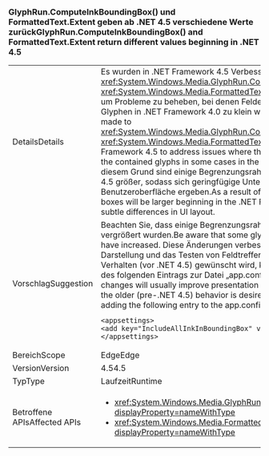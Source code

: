 ### <a name="glyphruncomputeinkboundingbox-and-formattedtextextent-return-different-values-beginning-in-net-45"></a><span data-ttu-id="af660-101">GlyphRun.ComputeInkBoundingBox() und FormattedText.Extent geben ab .NET 4.5 verschiedene Werte zurück</span><span class="sxs-lookup"><span data-stu-id="af660-101">GlyphRun.ComputeInkBoundingBox() and FormattedText.Extent return different values beginning in .NET 4.5</span></span>

|   |   |
|---|---|
|<span data-ttu-id="af660-102">Details</span><span class="sxs-lookup"><span data-stu-id="af660-102">Details</span></span>|<span data-ttu-id="af660-103">Es wurden in .NET Framework 4.5 Verbesserungen an <xref:System.Windows.Media.GlyphRun.ComputeInkBoundingBox> und <xref:System.Windows.Media.FormattedText.Extent> vorgenommen, um Probleme zu beheben, bei denen Felder für die darin enthaltenen Glyphen in .NET Framework 4.0 zu klein waren.</span><span class="sxs-lookup"><span data-stu-id="af660-103">Improvements were made to <xref:System.Windows.Media.GlyphRun.ComputeInkBoundingBox> and <xref:System.Windows.Media.FormattedText.Extent> in the .NET Framework 4.5 to address issues where the boxes were too small for the contained glyphs in some cases in the .NET Framework 4.0.</span></span> <span data-ttu-id="af660-104">Aus diesem Grund sind einige Begrenzungsrahmen in .NET Framework 4.5 größer, sodass sich geringfügige Unterschiede beim Layout der Benutzeroberfläche ergeben.</span><span class="sxs-lookup"><span data-stu-id="af660-104">As a result of this, some bounding boxes will be larger beginning in the .NET Framework 4.5, resulting in subtle differences in UI layout.</span></span>|
|<span data-ttu-id="af660-105">Vorschlag</span><span class="sxs-lookup"><span data-stu-id="af660-105">Suggestion</span></span>|<span data-ttu-id="af660-106">Beachten Sie, dass einige Begrenzungsrahmen für Glyphen vergrößert wurden.</span><span class="sxs-lookup"><span data-stu-id="af660-106">Be aware that some glyph bounding box sizes have increased.</span></span> <span data-ttu-id="af660-107">Diese Änderungen verbessert in der Regel die Darstellung und das Testen von Feldtreffern, aber wenn das ältere Verhalten (vor .NET 4.5) gewünscht wird, kann es durch Hinzufügen des folgenden Eintrags zur Datei „app.config“ aktiviert werden:</span><span class="sxs-lookup"><span data-stu-id="af660-107">These changes will usually improve presentation and hit box testing, but if the older (pre-.NET 4.5) behavior is desired, it can be opted into by adding the following entry to the app.config file:</span></span><pre><code class="language-xml">&lt;appsettings&gt;&#13;&#10;&lt;add key=&quot;IncludeAllInkInBoundingBox&quot; value=&quot;false&quot;&gt;&#13;&#10;&lt;/appsettings&gt;&#13;&#10;</code></pre>|
|<span data-ttu-id="af660-108">Bereich</span><span class="sxs-lookup"><span data-stu-id="af660-108">Scope</span></span>|<span data-ttu-id="af660-109">Edge</span><span class="sxs-lookup"><span data-stu-id="af660-109">Edge</span></span>|
|<span data-ttu-id="af660-110">Version</span><span class="sxs-lookup"><span data-stu-id="af660-110">Version</span></span>|<span data-ttu-id="af660-111">4.5</span><span class="sxs-lookup"><span data-stu-id="af660-111">4.5</span></span>|
|<span data-ttu-id="af660-112">Typ</span><span class="sxs-lookup"><span data-stu-id="af660-112">Type</span></span>|<span data-ttu-id="af660-113">Laufzeit</span><span class="sxs-lookup"><span data-stu-id="af660-113">Runtime</span></span>|
|<span data-ttu-id="af660-114">Betroffene APIs</span><span class="sxs-lookup"><span data-stu-id="af660-114">Affected APIs</span></span>|<ul><li><xref:System.Windows.Media.GlyphRun.ComputeInkBoundingBox?displayProperty=nameWithType></li><li><xref:System.Windows.Media.FormattedText.Extent?displayProperty=nameWithType></li></ul>|

